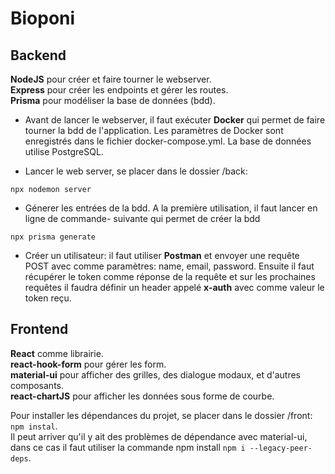 # Bioponi

## Backend

**NodeJS** pour créer et faire tourner le webserver.  
**Express** pour créer les endpoints et gérer les routes.  
**Prisma** pour modéliser la base de données (bdd).

- Avant de lancer le webserver, il faut exécuter **Docker** qui permet de faire tourner la bdd de l'application. Les paramètres de Docker sont enregistrés
dans le fichier docker-compose.yml. La base de données utilise PostgreSQL.

- Lancer le web server, se placer dans le dossier /back:
```
npx nodemon server
```

- Génerer les entrées de la bdd. A la première utilisation, il faut lancer en ligne de commande- suivante qui permet de créer la bdd
```
npx prisma generate
```

- Créer un utilisateur: il faut utiliser **Postman** et envoyer une requête POST avec comme paramètres: name, email, password.
Ensuite il faut récupérer le token comme réponse de la requête et sur les prochaines requêtes il faudra définir
un header appelé **x-auth** avec comme valeur le token reçu.

## Frontend

**React** comme librairie.  
**react-hook-form** pour gérer les form.  
**material-ui** pour afficher des grilles, des dialogue modaux, et d'autres composants.  
**react-chartJS** pour afficher les données sous forme de courbe.  

Pour installer les dépendances du projet, se placer dans le dossier /front:  ```npm instal```.  
Il peut arriver qu'il y ait des problèmes de dépendance avec material-ui, dans ce cas il faut utiliser la commande npm install ```npm i --legacy-peer-deps```.
